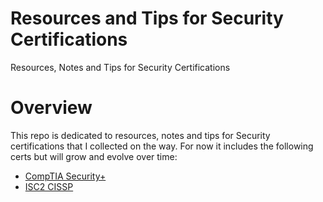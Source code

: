 # Resources and Tips for Security Certifications 
Resources, Notes and Tips for Security Certifications

# Overview

This repo is dedicated to resources, notes and tips for Security certifications that I collected on the way. For now it includes the following certs but will grow and evolve over time:  
* [CompTIA Security+](https://github.com/ssuloglu/security_certs_resources_and_tips/blob/master/comptia_securityplus.md)
* [ISC2 CISSP](https://github.com/ssuloglu/security_certs_resources_and_tips/blob/master/isc2_cissp.md)



